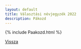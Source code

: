 ```yaml
---
layout: default
title: Választási névjegyzék 2022
description: Pákozd
---
```


{% include Paakozd.html %}

[Vissza](./)